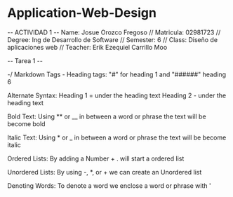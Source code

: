 ﻿# Application-Web-Design

-- ACTIVIDAD 1 --
Name: Josue Orozco Fregoso //
Matricula: 02981723 //
Degree: Ing de Desarrollo de Software //
Semester: 6 //
Class: Diseño de aplicaciones web //
Teacher: Erik Ezequiel Carrillo Moo


-- Tarea 1 --

-/ Markdown Tags -
Heading tags: 
"#" for heading 1 and "######" heading 6

Alternate Syntax: 
Heading 1 = under the heading text
Heading 2 - under the heading text

Bold Text: 
Using ** or __ in between a word or phrase the text will be become bold

Italic Text: 
Using * or _ in between a word or phrase the text will be become italic

Ordered Lists:
By adding a Number + . will start a ordered list


Unordered Lists:
By using -, *, or + we can create an Unordered list

Denoting Words:
To denote a word we enclose a word or phrase with '


